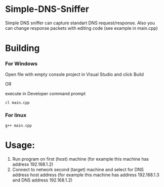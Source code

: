 # Simple-DNS-Sniffer

Simple DNS sniffer can capture standart DNS request/response.
Also you can change response packets with editing code (see example in main.cpp)

# Building

### For Windows

Open file with empty console project in Visual Studio and click Build

OR

execute in Developer command prompt

```
cl main.cpp
```

### For linux

```
g++ main.cpp
```

# Usage:

1. Run program on first (host) machine (for example this machine has address 192.168.1.2)
2. Connect to network second (target) machine and select for DNS address host address (for example this machine has address 192.168.1.3 and DNS address 192.168.1.2)
